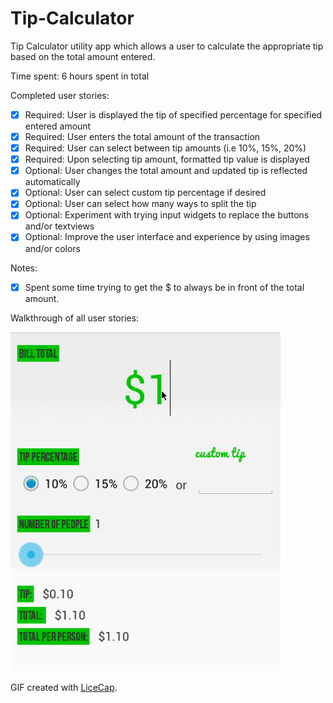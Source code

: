 Tip-Calculator
==============

Tip Calculator utility app which allows a user to calculate the appropriate tip based on the total amount entered.

Time spent: 6 hours spent in total

Completed user stories:

 * [x] Required: User is displayed the tip of specified percentage for specified entered amount
 * [x] Required: User enters the total amount of the transaction
 * [x] Required: User can select between tip amounts (i.e 10%, 15%, 20%)
 * [x] Required: Upon selecting tip amount, formatted tip value is displayed
 * [x] Optional: User changes the total amount and updated tip is reflected automatically
 * [x] Optional: User can select custom tip percentage if desired
 * [x] Optional: User can select how many ways to split the tip
 * [x] Optional: Experiment with trying input widgets to replace the buttons and/or textviews
 * [x] Optional: Improve the user interface and experience by using images and/or colors
 
Notes:
 * [x] Spent some time trying to get the $ to always be in front of the total amount.
 


Walkthrough of all user stories:

![Video Walkthrough](TipCalc.gif)

GIF created with [LiceCap](http://www.cockos.com/licecap/).
